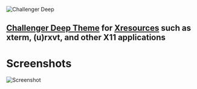 ![Challenger Deep](https://challenger-deep-theme.github.io/images/logo.png)
## [Challenger Deep Theme](https://challenger-deep-theme.github.io/) for [Xresources](https://en.wikipedia.org/wiki/X_resources) such as xterm, (u)rxvt, and other X11 applications ##

# Screenshots #

![Screenshot](https://challenger-deep-theme.github.io/images/screenshots/xresources.png)
